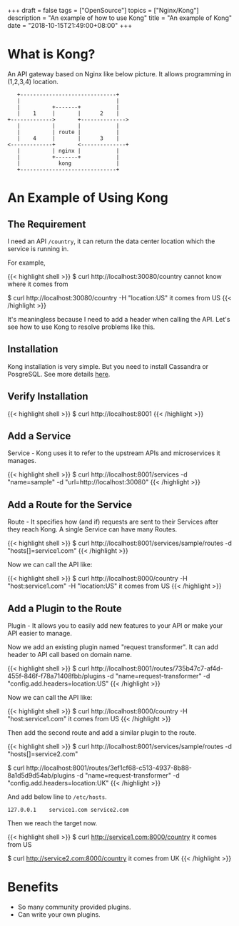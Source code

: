 +++
draft = false
tags = ["OpenSource"]
topics = ["Nginx/Kong"]
description = "An example of how to use Kong"
title = "An example of Kong"
date = "2018-10-15T21:49:00+08:00"
+++

# What is Kong?

An API gateway based on Nginx like below picture. It allows programming in (1,2,3,4) location.

```
   +------------------------------+
   |                              |
   |          +-------+           |
   |    1     |       |      2    |
+------------->       +-------------->
   |          |       |           |
   |          | route |           |
   |    4     |       |      3    |
<-------------+       <--------------+
   |          | nginx |           |
   |          +-------+           |
   |            kong              |
   +------------------------------+

```

# An Example of Using Kong

## The Requirement

I need an API `/country`, it can return the data center location which the service is running in.

For example,

{{< highlight shell >}}
$ curl http://localhost:30080/country
cannot know where it comes from

$ curl http://localhost:30080/country -H "location:US"
it comes from US
{{< /highlight >}}

It's meaningless because I need to add a header when calling the API. Let's see how to use Kong to resolve problems like this.

## Installation

Kong installation is very simple. But you need to install Cassandra or PosgreSQL. See more details [here](https://konghq.com/install/).

## Verify Installation

{{< highlight shell >}}
$ curl http://localhost:8001
{{< /highlight >}}

## Add a Service

Service - Kong uses it to refer to the upstream APIs and microservices it manages.

{{< highlight shell >}}
$ curl http://localhost:8001/services -d "name=sample" -d "url=http://localhost:30080"
{{< /highlight >}}

## Add a Route for the Service

Route - It specifies how (and if) requests are sent to their Services after they reach Kong. A single Service can have many Routes.

{{< highlight shell >}}
$ curl http://localhost:8001/services/sample/routes -d "hosts[]=service1.com"
{{< /highlight >}}

Now we can call the API like:

{{< highlight shell >}}
$ curl http://localhost:8000/country -H "host:service1.com" -H "location:US"
it comes from US
{{< /highlight >}}

## Add a Plugin to the Route

Plugin - It allows you to easily add new features to your API or make your API easier to manage.

Now we add an existing plugin named "request transformer". It can add header to API call based on domain name.

{{< highlight shell >}}
$ curl http://localhost:8001/routes/735b47c7-af4d-455f-846f-f78a71408fbb/plugins -d "name=request-transformer" -d "config.add.headers=location:US"
{{< /highlight >}}

Now we can call the API like:

{{< highlight shell >}}
$ curl http://localhost:8000/country -H "host:service1.com"
it comes from US
{{< /highlight >}}

Then add the second route and add a similar plugin to the route.

{{< highlight shell >}}
$ curl http://localhost:8001/services/sample/routes -d "hosts[]=service2.com"

$ curl http://localhost:8001/routes/3ef1cf68-c513-4937-8b88-8a1d5d9d54ab/plugins -d "name=request-transformer" -d "config.add.headers=location:UK"
{{< /highlight >}}

And add below line to `/etc/hosts`.

```
127.0.0.1    service1.com service2.com
```

Then we reach the target now.

{{< highlight shell >}}
$ curl http://service1.com:8000/country
it comes from US

$ curl http://service2.com:8000/country
it comes from UK
{{< /highlight >}}

# Benefits

- So many community provided plugins.
- Can write your own plugins.
